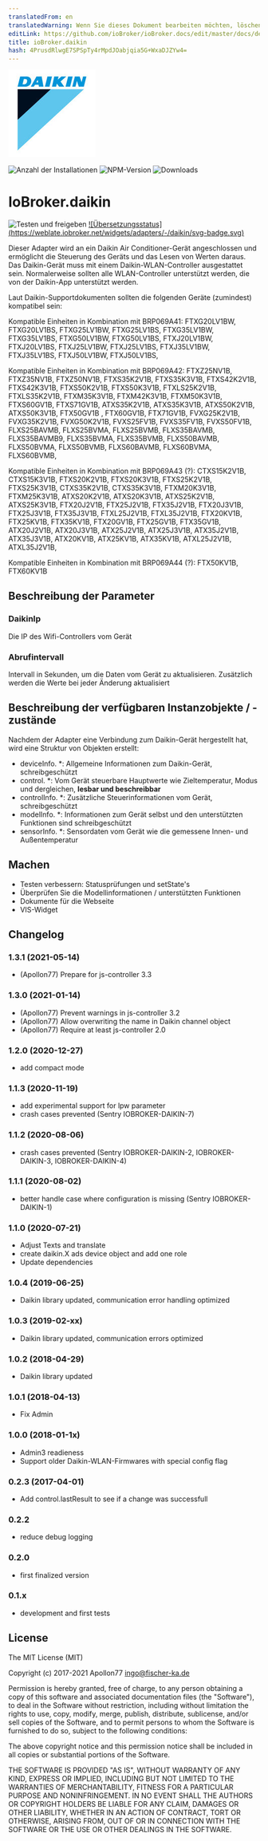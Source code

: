 ```yaml
---
translatedFrom: en
translatedWarning: Wenn Sie dieses Dokument bearbeiten möchten, löschen Sie bitte das Feld "translationsFrom". Andernfalls wird dieses Dokument automatisch erneut übersetzt
editLink: https://github.com/ioBroker/ioBroker.docs/edit/master/docs/de/adapterref/iobroker.daikin/README.md
title: ioBroker.daikin
hash: 4PrusdRlwgE7SPSpTy4rMpdJOabjqia5G+WxaDJZYw4=
---
```

![Logo](../../../en/adapterref/iobroker.daikin/admin/daikin.jpg)

![Anzahl der Installationen](http://iobroker.live/badges/daikin-stable.svg)
![NPM-Version](http://img.shields.io/npm/v/iobroker.daikin.svg)
![Downloads](https://img.shields.io/npm/dm/iobroker.daikin.svg)

# IoBroker.daikin
![Testen und freigeben](https://github.com/Apollon77/iobroker.daikin/workflows/Test%20and%20Release/badge.svg) [![Übersetzungsstatus] (https://weblate.iobroker.net/widgets/adapters/-/daikin/svg-badge.svg)](https://weblate.iobroker.net/engage/adapters/?utm_source=widget)

Dieser Adapter wird an ein Daikin Air Conditioner-Gerät angeschlossen und ermöglicht die Steuerung des Geräts und das Lesen von Werten daraus.
Das Daikin-Gerät muss mit einem Daikin-WLAN-Controller ausgestattet sein. Normalerweise sollten alle WLAN-Controller unterstützt werden, die von der Daikin-App unterstützt werden.

Laut Daikin-Supportdokumenten sollten die folgenden Geräte (zumindest) kompatibel sein:

Kompatible Einheiten in Kombination mit BRP069A41: FTXG20LV1BW, FTXG20LV1BS, FTXG25LV1BW, FTXG25LV1BS, FTXG35LV1BW, FTXG35LV1BS, FTXG50LV1BW, FTXG50LV1BS, FTXJ20LV1BW, FTXJ20LV1BS, FTXJ25LV1BW, FTXJ25LV1BS, FTXJ35LV1BW, FTXJ35LV1BS, FTXJ50LV1BW, FTXJ50LV1BS,

Kompatible Einheiten in Kombination mit BRP069A42: FTXZ25NV1B, FTXZ35NV1B, FTXZ50NV1B, FTXS35K2V1B, FTXS35K3V1B, FTXS42K2V1B, FTXS42K3V1B, FTXS50K2V1B, FTXS50K3V1B, FTXLS25K2V1B, FTXLS35K2V1B, FTXM35K3V1B, FTXM42K3V1B, FTXM50K3V1B, FTXS60GV1B, FTXS71GV1B, ATXS35K2V1B, ATXS35K3V1B, ATXS50K2V1B, ATXS50K3V1B, FTX50GV1B , FTX60GV1B, FTX71GV1B, FVXG25K2V1B, FVXG35K2V1B, FVXG50K2V1B, FVXS25FV1B, FVXS35FV1B, FVXS50FV1B, FLXS25BAVMB, FLXS25BVMA, FLXS25BVMB, FLXS35BAVMB, FLXS35BAVMB9, FLXS35BVMA, FLXS35BVMB, FLXS50BAVMB, FLXS50BVMA, FLXS50BVMB, FLXS60BAVMB, FLXS60BVMA, FLXS60BVMB,

Kompatible Einheiten in Kombination mit BRP069A43 (?): CTXS15K2V1B, CTXS15K3V1B, FTXS20K2V1B, FTXS20K3V1B, FTXS25K2V1B, FTXS25K3V1B, CTXS35K2V1B, CTXS35K3V1B, FTXM20K3V1B, FTXM25K3V1B, ATXS20K2V1B, ATXS20K3V1B, ATXS25K2V1B, ATXS25K3V1B, FTX20J2V1B, FTX25J2V1B, FTX35J2V1B, FTX20J3V1B, FTX25J3V1B, FTX35J3V1B, FTXL25J2V1B, FTXL35J2V1B, FTX20KV1B, FTX25KV1B, FTX35KV1B, FTX20GV1B, FTX25GV1B, FTX35GV1B, ATX20J2V1B, ATX20J3V1B, ATX25J2V1B, ATX25J3V1B, ATX35J2V1B, ATX35J3V1B, ATX20KV1B, ATX25KV1B, ATX35KV1B, ATXL25J2V1B, ATXL35J2V1B,

Kompatible Einheiten in Kombination mit BRP069A44 (?): FTX50KV1B, FTX60KV1B

## Beschreibung der Parameter
### DaikinIp
Die IP des Wifi-Controllers vom Gerät

### Abrufintervall
Intervall in Sekunden, um die Daten vom Gerät zu aktualisieren. Zusätzlich werden die Werte bei jeder Änderung aktualisiert

## Beschreibung der verfügbaren Instanzobjekte / -zustände
Nachdem der Adapter eine Verbindung zum Daikin-Gerät hergestellt hat, wird eine Struktur von Objekten erstellt:

* deviceInfo. *: Allgemeine Informationen zum Daikin-Gerät, schreibgeschützt
* control. *: Vom Gerät steuerbare Hauptwerte wie Zieltemperatur, Modus und dergleichen, **lesbar und beschreibbar**
* controlInfo. *: Zusätzliche Steuerinformationen vom Gerät, schreibgeschützt
* modelInfo. *: Informationen zum Gerät selbst und den unterstützten Funktionen sind schreibgeschützt
* sensorInfo. *: Sensordaten vom Gerät wie die gemessene Innen- und Außentemperatur

## Machen
* Testen verbessern: Statusprüfungen und setState's
* Überprüfen Sie die Modellinformationen / unterstützten Funktionen
* Dokumente für die Webseite
* VIS-Widget

## Changelog

### 1.3.1 (2021-05-14)
* (Apollon77) Prepare for js-controller 3.3

### 1.3.0 (2021-01-14)
* (Apollon77) Prevent warnings in js-controller 3.2
* (Apollon77) Allow overwriting the name in Daikin channel object
* (Apollon77) Require at least js-controller 2.0

### 1.2.0 (2020-12-27)
* add compact mode

### 1.1.3 (2020-11-19)
* add experimental support for lpw parameter
* crash cases prevented (Sentry IOBROKER-DAIKIN-7)

### 1.1.2 (2020-08-06)
* crash cases prevented (Sentry IOBROKER-DAIKIN-2, IOBROKER-DAIKIN-3, IOBROKER-DAIKIN-4)

### 1.1.1 (2020-08-02)
* better handle case where configuration is missing (Sentry IOBROKER-DAIKIN-1)

### 1.1.0 (2020-07-21)
* Adjust Texts and translate
* create daikin.X ads device object and add one role
* Update dependencies

### 1.0.4 (2019-06-25)
* Daikin library updated, communication error handling optimized

### 1.0.3 (2019-02-xx)
* Daikin library updated, communication errors optimized

### 1.0.2 (2018-04-29)
* Daikin library updated

### 1.0.1 (2018-04-13)
* Fix Admin

### 1.0.0 (2018-01-1x)
* Admin3 readieness
* Support older Daikin-WLAN-Firmwares with special config flag

### 0.2.3 (2017-04-01)
* Add control.lastResult to see if a change was successfull

### 0.2.2
* reduce debug logging

### 0.2.0
* first finalized version

### 0.1.x
* development and first tests

## License

The MIT License (MIT)

Copyright (c) 2017-2021 Apollon77 <ingo@fischer-ka.de>

Permission is hereby granted, free of charge, to any person obtaining a copy
of this software and associated documentation files (the "Software"), to deal
in the Software without restriction, including without limitation the rights
to use, copy, modify, merge, publish, distribute, sublicense, and/or sell
copies of the Software, and to permit persons to whom the Software is
furnished to do so, subject to the following conditions:

The above copyright notice and this permission notice shall be included in all
copies or substantial portions of the Software.

THE SOFTWARE IS PROVIDED "AS IS", WITHOUT WARRANTY OF ANY KIND, EXPRESS OR
IMPLIED, INCLUDING BUT NOT LIMITED TO THE WARRANTIES OF MERCHANTABILITY,
FITNESS FOR A PARTICULAR PURPOSE AND NONINFRINGEMENT. IN NO EVENT SHALL THE
AUTHORS OR COPYRIGHT HOLDERS BE LIABLE FOR ANY CLAIM, DAMAGES OR OTHER
LIABILITY, WHETHER IN AN ACTION OF CONTRACT, TORT OR OTHERWISE, ARISING FROM,
OUT OF OR IN CONNECTION WITH THE SOFTWARE OR THE USE OR OTHER DEALINGS IN THE
SOFTWARE.